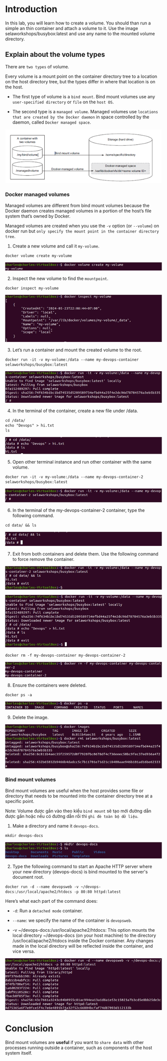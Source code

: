 # Introduction

In this lab, you will learn how to create a volume. You should than run a simple an thin container and attach a volume to it. Use the image selaworkshops/busybox:latest and use any name to the mounted volume directory. 

## Explain about the volume types

There are `two types` of volume.

Every volume is a mount point on the container directory tree to a location on the host directory tree, but the types differ in where that location is on the host.

- The first type of volume is a `bind mount`. Bind mount volumes use any `user-specified directory` or `file` on the `host OS`.

- The second type is a `managed volume`. Managed volumes use `locations that are created by the Docker daemon` in space controlled by the daemon, called `Docker managed space`.

![alt text](../images/8.Docker-Volume-Basics/Volume_types.png)

### Docker managed volumes
Managed volumes are different from bind mount volumes because the Docker daemon creates managed volumes in a portion of the host’s file system that’s owned by Docker. 

Managed volumes are created when you use the `-v` option (or `--volume`) on docker run but `only specify the mount point in the container directory tree`.

1. Create a new volume and call it `my-volume`.

```
docker volume create my-volume
```

![alt text](../images/8.Docker-Volume-Basics/1.Volumes.png)

2. Inspect the new volume to find the `mountpoint`.

```
docker inspect my-volume
```

![alt text](../images/8.Docker-Volume-Basics/2.Volumes.png)

3. Let’s run a container and mount the created volume to the root.

```
docker run -it -v my-volume:/data --name my-devops-container selaworkshops/busybox:latest
```

![alt text](../images/8.Docker-Volume-Basics/3.Volumes.png)

4. In the terminal of the container, create a new file under /data.

```
cd /data/
echo "Devops" > hi.txt
ls
``` 

![alt text](../images/8.Docker-Volume-Basics/4.Volumes.png)

5. Open other terminal instance and run other container with the same volume.

```
docker run -it -v my-volume:/data --name my-devops-container-2 selaworkshops/busybox:latest
```

![alt text](../images/8.Docker-Volume-Basics/5.Volumes.png)

6. In the terminal of the my-devops-container-2 container, type the following command.

```
cd data/ && ls
```

![alt text](../images/8.Docker-Volume-Basics/6.Volumes.png)

7. Exit from both containers and delete them. Use the following command to force remove the container.

![alt text](../images/8.Docker-Volume-Basics/7.Volumes.png)

![alt text](../images/8.Docker-Volume-Basics/8.Volumes.png)

```
docker rm -f my-devops-container my-devops-container-2
```

![alt text](../images/8.Docker-Volume-Basics/9.Volumes.png)

8. Ensure the containers were deleted.

```
docker ps -a
```

![alt text](../images/8.Docker-Volume-Basics/10.Volumes.png)

9. Delete the image.

![alt text](../images/8.Docker-Volume-Basics/11.Volumes.png)

### Bind mount volumes

Bind mount volumes are useful when the host provides some file or directory that needs to be mounted into the container directory tree at a specific point.

Note: Volume được gắn vào theo kiểu `bind mount` sẽ tạo mới đường dẫn được gắn hoặc nếu có đường dẫn rồi thì `ghi đè toàn bộ dữ liệu`.

1. Make a directory and name it `devops-docs`.

```
mkdir devops-docs
```

![alt text](../images/8.Docker-Volume-Basics/12.Managed.png)

2. Type the following command to start an Apache HTTP server where your new directory (devops-docs) is bind mounted to the server's document root.

```
docker run -d --name devopsweb -v ~/devops-docs:/usr/local/apache2/htdocs -p 80:80 httpd:latest
```

Here’s what each part of the command does:
- `-d`: Run a `detached mode` container.

- `--name`: we specify the name of the container is `devopsweb`.   

- -v ~/devops-docs:/usr/local/apache2/htdocs: This option mounts the local directory ~/devops-docs (on your host machine) to the directory /usr/local/apache2/htdocs inside the Docker container. Any changes made in the local directory will be reflected inside the container, and vice versa.


![alt text](../images/8.Docker-Volume-Basics/13.Managed.png)


# Conclusion
Bind mount volumes are **useful** if you want to `share data` with other processes running
outside a container, such as components of the host system itself.
